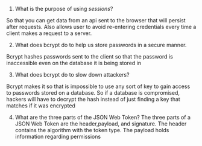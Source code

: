 <!-- Answers to the Short Answer Essay Questions go here -->

1. What is the purpose of using _sessions_?

So that you can get data from an api sent to the browser that will persist after requests. Also allows user to avoid re-entering credentials every time a client makes a request to a server.

2. What does bcrypt do to help us store passwords in a secure manner.

Bcrypt hashes passwords sent to the client so that the password is inaccessible even on the database it is being stored in

3. What does bcrypt do to slow down attackers?

Bcrypt makes it so that is impossible to use any sort of key to gain access to passwords stored on a database. So if a database is compromised, hackers will have to decrypt the hash instead of just finding a key that matches if it was encrypted

4. What are the three parts of the JSON Web Token?
The three parts of a JSON Web Token are the header,payload, and signature. The header contains the algorithm with the token type. The payload holds information regarding permissions
